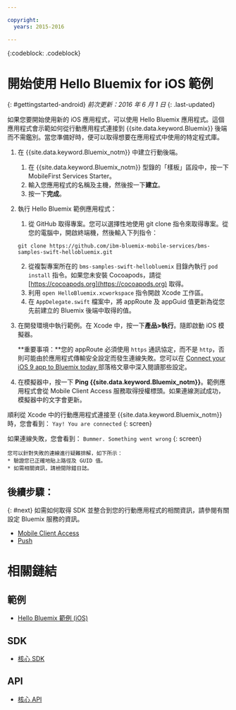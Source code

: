 ```yaml
---

copyright:
  years: 2015-2016

---
```


<!-- Attribute definitions -->
{:codeblock: .codeblock}

# 開始使用 Hello Bluemix for iOS 範例
{: #gettingstarted-android}
*前次更新：2016 年 6 月 1 日*
{: .last-updated}  

如果您要開始使用新的 iOS 應用程式，可以使用 Hello Bluemix 應用程式。這個應用程式會示範如何從行動應用程式連接到 {{site.data.keyword.Bluemix}} 後端而不需鑑別。當您準備好時，便可以取得想要在應用程式中使用的特定程式庫。

1. 在 {{site.data.keyword.Bluemix_notm}} 中建立行動後端。
    1. 在 {{site.data.keyword.Bluemix_notm}} 型錄的「樣板」區段中，按一下 MobileFirst Services Starter。
    2. 輸入您應用程式的名稱及主機，然後按一下**建立**。
    3. 按一下**完成**。
2. 執行 Hello Bluemix 範例應用程式：
	1. 從 GitHub 取得專案。您可以選擇性地使用 git clone 指令來取得專案。從您的電腦中，開啟終端機，然後輸入下列指令：
    ```
    git clone https://github.com/ibm-bluemix-mobile-services/bms-samples-swift-hellobluemix.git
    ```
	2. 從複製專案所在的 `bms-samples-swift-hellobluemix` 目錄內執行 `pod install` 指令。如果您未安裝 Cocoapods，請從 [https://cocoapods.org](https://cocoapods.org) 取得。
	3. 利用 `open HelloBluemix.xcworkspace` 指令開啟 Xcode 工作區。
	4. 在 `AppDelegate.swift` 檔案中，將 appRoute 及 appGuid 值更新為從您先前建立的 Bluemix 後端中取得的值。

3. 在開發環境中執行範例。在 Xcode 中，按一下**產品&gt;執行**。隨即啟動 iOS 模擬器。

	**重要事項：**您的 appRoute 必須使用 `https` 通訊協定，而不是 `http`，否則可能由於應用程式傳輸安全設定而發生連線失敗。您可以在 [Connect your iOS 9 app to Bluemix today ](https://developer.ibm.com/bluemix/2015/09/16/connect-your-ios-9-app-to-bluemix/) 部落格文章中深入閱讀那些設定。

4. 在模擬器中，按一下 **Ping {{site.data.keyword.Bluemix_notm}}**。範例應用程式會從 Mobile Client Access 服務取得授權標頭。如果連線測試成功，模擬器中的文字會更新。

  順利從 Xcode 中的行動應用程式連接至 {{site.data.keyword.Bluemix_notm}} 時，您會看到：
  `Yay! You are connected`
  {: screen}

  <!--
  ![Hello World application successfully connected to {{site.data.keyword.Bluemix_notm}}](images/yayconnected.jpg "Figure 1. Hello World application successfully connected to Bluemix")
-->

  如果連線失敗，您會看到：
  `Bummer. Something went wrong`
  {: screen}

 <!--
  ![Hello World application not connected to Bluemix](images/bummer_android.jpg "Figure 2. Hello World application not connected to Bluemix")
  -->

	您可以針對失敗的連線進行疑難排解，如下所示：
	* 驗證您已正確地貼上路徑及 GUID 值。
	* 如需相關資訊，請檢閱除錯日誌。


## 後續步驟：
{: #next}
如需如何取得 SDK 並整合到您的行動應用程式的相關資訊，請參閱有關設定 Bluemix 服務的資訊。
   * [Mobile Client Access](../../services/mobileaccess/index.html)
   * [Push](../../services/mobilepush/index.html)

# 相關鏈結

## 範例
   * [Hello Bluemix 範例 (iOS)](https://github.com/ibm-bluemix-mobile-services/bms-samples-swift-hellobluemix)

## SDK
   * [核心 SDK](https://github.com/ibm-bluemix-mobile-services/bms-clientsdk-android-core)

## API
   * [核心 API](https://www.{DomainName}/docs/api/content/api/mobilefirst/android/core-api-doc/overview-summary.html)
